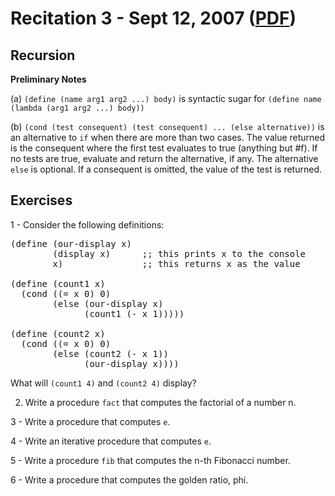 Recitation 3 - Sept 12, 2007 ([PDF](http://people.csail.mit.edu/jastr/6001/fall07/r03.pdf))
===========================================================================================

Recursion
--------- 

**Preliminary Notes**

(a) `(define (name arg1 arg2 ...) body)` is syntactic sugar for `(define name (lambda (arg1 arg2 ...) body))`

(b) `(cond (test consequent) (test consequent) ... (else alternative))` is an alternative to `if` when there are more than two cases. The value returned is the consequent where the first test evaluates to true (anything but #f). If no tests are true, evaluate and return the alternative, if any. The alternative `else` is optional. If a consequent is omitted, the value of the test is returned.

Exercises
--------- 

1 - Consider the following definitions:

<pre>
(define (our-display x)
        (display x)      ;; this prints x to the console
        x)               ;; this returns x as the value

(define (count1 x)
  (cond ((= x 0) 0)
        (else (our-display x)
              (count1 (- x 1)))))

(define (count2 x)
  (cond ((= x 0) 0)
        (else (count2 (- x 1))
              (our-display x))))
</pre>

What will `(count1 4)` and `(count2 4)` display?

2)  Write a procedure `fact` that computes the factorial of a number n.

3 - Write a procedure that computes `e`.

4 - Write an iterative procedure that computes `e`.

5 - Write a procedure `fib` that computes the n-th Fibonacci number.

6 - Write a procedure that computes the golden ratio, phi.